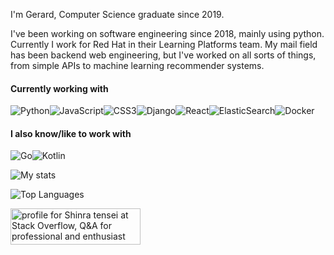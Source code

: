 I'm Gerard, Computer Science graduate since 2019.

I've been working on software engineering since 2018, mainly using python. Currently I work for Red Hat in their Learning Platforms team. My mail field has been backend web engineering, but I've worked on all sorts of things, from simple APIs to machine learning recommender systems.

#### Currently working with
![Python](https://img.shields.io/badge/python-3670A0?style=for-the-badge&logo=python&logoColor=ffdd54)![JavaScript](https://img.shields.io/badge/javascript-%23323330.svg?style=for-the-badge&logo=javascript&logoColor=%23F7DF1E)![CSS3](https://img.shields.io/badge/css3-%231572B6.svg?style=for-the-badge&logo=css3&logoColor=white)![Django](https://img.shields.io/badge/django-%23092E20.svg?style=for-the-badge&logo=django&logoColor=white)![React](https://img.shields.io/badge/react-%2320232a.svg?style=for-the-badge&logo=react&logoColor=%2361DAFB)![ElasticSearch](https://img.shields.io/badge/-ElasticSearch-005571?style=for-the-badge&logo=elasticsearch)![Docker](https://img.shields.io/badge/docker-%230db7ed.svg?style=for-the-badge&logo=docker&logoColor=white)

#### I also know/like to work with
![Go](https://img.shields.io/badge/go-%2300ADD8.svg?style=for-the-badge&logo=go&logoColor=white)![Kotlin](https://img.shields.io/badge/kotlin-%230095D5.svg?style=for-the-badge&logo=kotlin&logoColor=white)


![My stats](https://github-readme-stats.vercel.app/api?username=Jrryy&show_icons=true&theme=gotham)

![Top Languages](https://github-readme-stats.vercel.app/api/top-langs/?username=Jrryy&layout=compact&langs_count=8&exclude_repo=miniomp)

<a href="https://stackoverflow.com/users/3625477/shinra-tensei"><img src="https://stackoverflow.com/users/flair/3625477.png?theme=dark" width="208" height="58" alt="profile for Shinra tensei at Stack Overflow, Q&amp;A for professional and enthusiast programmers" title="profile for Shinra tensei at Stack Overflow, Q&amp;A for professional and enthusiast programmers"></a>
